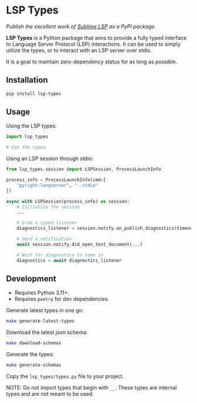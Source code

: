 # LSP Types
_Publish the excellent work of [Sublime LSP](https://github.com/sublimelsp/lsp-python-types) as a PyPI package._

__LSP Types__ is a Python package that aims to provide a fully typed interface to Language Server Protocol (LSP) interactions. It can be used to simply utilize the types, or to interact with an LSP server over stdio.

It is a goal to maintain zero-dependency status for as long as possible.

## Installation

```sh
pip install lsp-types
```

## Usage

Using the LSP types:

```python
import lsp_types

# Use the types
```

Using an LSP session through stdio:

```python
from lsp_types.session import LSPSession, ProcessLaunchInfo

process_info = ProcessLaunchInfo(cmd=[
    "pyright-langserver", "--stdio"
])

async with LSPSession(process_info) as session:
    # Initialize the session
    ...

    # Grab a typed listener
    diagnostics_listener = session.notify.on_publish_diagnostics(timeout=1.0)

    # Send a notification
    await session.notify.did_open_text_document(...)

    # Wait for diagnostics to come in
    diagnostics = await diagnostics_listener
```

## Development

- Requires Python 3.11+.
- Requires `poetry` for dev dependencies.

Generate latest types in one go:
```sh
make generate-latest-types
```

Download the latest json schema:
```sh
make download-schemas
```

Generate the types:
```sh
make generate-schemas
```

Copy the `lsp_types/types.py` file to your project.

NOTE: Do not import types that begin with `__`. These types are internal types and are not meant to be used.

